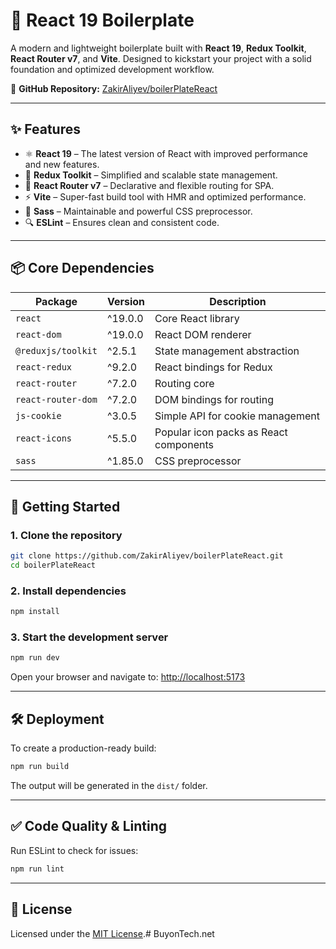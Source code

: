 # 🚀 React 19 Boilerplate

A modern and lightweight boilerplate built with **React 19**, **Redux Toolkit**, **React Router v7**, and **Vite**. Designed to kickstart your project with a solid foundation and optimized development workflow.

🔗 **GitHub Repository:** [ZakirAliyev/boilerPlateReact](https://github.com/ZakirAliyev/boilerPlateReact)

---

## ✨ Features

- ⚛️ **React 19** – The latest version of React with improved performance and new features.
- 🎯 **Redux Toolkit** – Simplified and scalable state management.
- 🧭 **React Router v7** – Declarative and flexible routing for SPA.
- ⚡ **Vite** – Super-fast build tool with HMR and optimized performance.
- 🎨 **Sass** – Maintainable and powerful CSS preprocessor.
- 🔍 **ESLint** – Ensures clean and consistent code.

---

## 📦 Core Dependencies

| Package                | Version    | Description                                 |
|------------------------|------------|---------------------------------------------|
| `react`               | ^19.0.0    | Core React library                          |
| `react-dom`           | ^19.0.0    | React DOM renderer                          |
| `@reduxjs/toolkit`    | ^2.5.1     | State management abstraction                |
| `react-redux`         | ^9.2.0     | React bindings for Redux                    |
| `react-router`        | ^7.2.0     | Routing core                                |
| `react-router-dom`    | ^7.2.0     | DOM bindings for routing                    |
| `js-cookie`           | ^3.0.5     | Simple API for cookie management            |
| `react-icons`         | ^5.5.0     | Popular icon packs as React components      |
| `sass`                | ^1.85.0    | CSS preprocessor                            |

---

## 🚀 Getting Started

### 1. Clone the repository

```bash
git clone https://github.com/ZakirAliyev/boilerPlateReact.git
cd boilerPlateReact
```

### 2. Install dependencies

```bash
npm install
```

### 3. Start the development server

```bash
npm run dev
```

Open your browser and navigate to: [http://localhost:5173](http://localhost:5173)

---

## 🛠 Deployment

To create a production-ready build:

```bash
npm run build
```

The output will be generated in the `dist/` folder.

---

## ✅ Code Quality & Linting

Run ESLint to check for issues:

```bash
npm run lint
```

---

## 📄 License

Licensed under the [MIT License](LICENSE).# BuyonTech.net
